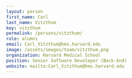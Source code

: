 ```yaml
---
layout: person
first_name: Carl
last_name: Vitzthum
key: vitzthum
permalink: /persons/vitzthum/
role: alumni
email: Carl_Vitzthum@hms.harvard.edu
image: /assets/images/team/vitzthum.png
organization: Harvard Medical School
position: Senior Software Developer (Back-End)
website: mailto:Carl_Vitzthum@hms.harvard.edu
---
```


